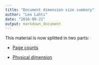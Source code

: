 ```yaml
---
title: "Document dimension size summary"
author: "Leo Lahti"
date: "2016-09-21"
output: markdown_document
---
```


This material is now splitted in two parts:

  * [Page counts](pagecount.md)

  * [Physical dimension](dimension.md)


